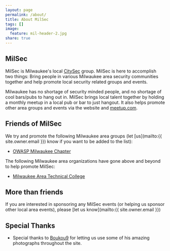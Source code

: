 ```yaml
---
layout: page
permalink: /about/
title: About MilSec
tags: []
image:
  feature: mil-header-2.jpg
share: true
---
```

## MilSec
MilSec is Milwaukee's local [CitySec](http://www.reddit.com/r/netsec/wiki/meetups/citysec) group. MilSec is here to accomplish two things: Bring people in various Milwaukee area security communities together and help promote local security related groups and events.

Milwaukee has no shortage of security minded people, and no shortage of cool bars/pubs to hang out in. 
MilSec brings local talent together by holding a monthly meetup in a local pub or bar to just hangout.
It also helps promote other area groups and events via the website and [meetup.com](http://meetup.com/milsec).

## Friends of MilSec
We try and promote the following Milwaukee area groups (let [us](mailto:{{ site.owner.email }}) know if you want to be added to the list):

* [OWASP Milwaukee Chapter](https://www.owasp.org/index.php/Milwaukee)

The following Milwaukee area organizations have gone above and beyond to help promote MilSec:

* [Milwaukee Area Technical College](http://www.matc.edu/)

## More than friends
If you are interested in sponsoring any MilSec events (or helping us sponsor other local area events), please [let us know](mailto:{{ site.owner.email }}) 

## Special Thanks

* Special thanks to [Boukou9](https://www.flickr.com/photos/boukou9) for letting us use some of his amazing photographs throughout the site.
